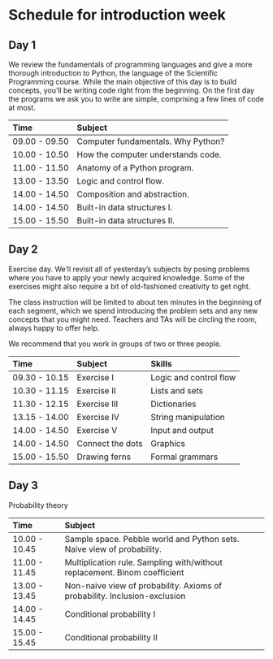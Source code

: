 # Schedule for introduction week 

## Day 1

We review the fundamentals of programming languages and give a more thorough introduction to Python, the language of the Scientific Programming course. While the main objective of this day is to build concepts, you’ll be writing code right from the beginning. On the first day the programs we ask you to write are simple, comprising a few lines of code at most.

| Time          | Subject |
|:-----         |:--------|
| 09.00 - 09.50 | Computer fundamentals. Why Python? | 
| 10.00 - 10.50 | How the computer understands code. |
| 11.00 - 11.50 | Anatomy of a Python program. | 
| 13.00 - 13.50 | Logic and control flow. |
| 14.00 - 14.50 | Composition and abstraction. | 
| 14.00 - 14.50 | Built-in data structures I. | 
| 15.00 - 15.50 | Built-in data structures II. | 

## Day 2

Exercise day. We’ll revisit all of yesterday’s subjects by posing problems where you have to apply your newly acquired knowledge. Some of the exercises might also require a bit of old-fashioned creativity to get right.

The class instruction will be limited to about ten minutes in the beginning of each segment, which we spend introducing the problem sets and any new concepts that you might need. Teachers and TAs will be circling the room, always happy to offer help. 

We recommend that you work in groups of two or three people. 

| Time          | Subject | Skills | 
|:-----         |:--------| :-----|
| 09.30 - 10.15 | Exercise I | Logic and control flow |
| 10.30 - 11.15 | Exercise II | Lists and sets | 
| 11.30 - 12.15 | Exercise III | Dictionaries |
| 13.15 - 14.00 | Exercise IV | String manipulation |
| 14.00 - 14.50 | Exercise V | Input and output |
| 14.00 - 14.50 | Connect the dots | Graphics |
| 15.00 - 15.50 | Drawing ferns | Formal grammars |


## Day 3

Probability theory

| Time          | Subject |
|:-----         |:--------|
| 10.00 - 10.45 | Sample space. Pebble world and Python sets. Naive view of probability. | 
| 11.00 - 11.45 | Multiplication rule. Sampling with/without replacement. Binom coefficient | 
| 13.00 - 13.45 | Non-naive view of probability. Axioms of probability. Inclusion-exclusion |
| 14.00 - 14.45 | Conditional probability I | 
| 15.00 - 15.45 | Conditional probability II | 
